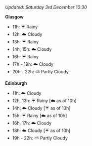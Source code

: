 *Updated: Saturday 3rd December 10:30*

**Glasgow**

* 11h: :umbrella: Rainy
* 12h: :cloud: Cloudy
* 13h: :umbrella: Rainy
* 14h, 15h: :cloud: Cloudy
* 16h: :umbrella: Rainy
* 17h - 19h: :cloud: Cloudy
* 20h - 22h: :partly_sunny: Partly Cloudy

**Edinburgh**

* 11h: :cloud: Cloudy
* 12h, 13h: :umbrella: Rainy [:cloud: as of 10h]
* 14h: :cloud: Cloudy [:umbrella: as of 10h]
* 15h: :umbrella: Rainy [:cloud: as of 10h]
* 16h, 17h: :cloud: Cloudy
* 18h: :cloud: Cloudy [:umbrella: as of 10h]
* 19h - 22h: :partly_sunny: Partly Cloudy
